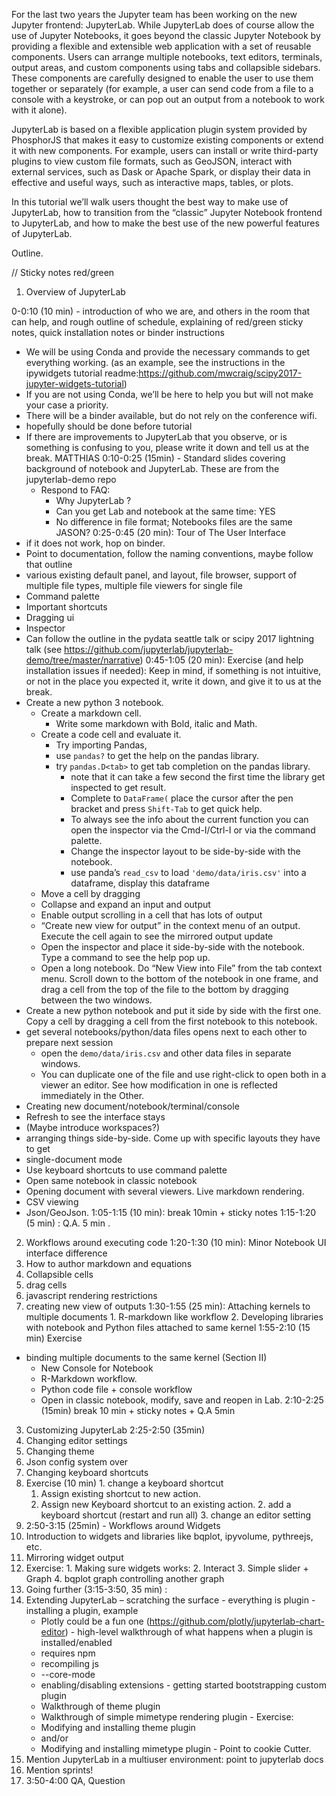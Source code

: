 For the last two years the Jupyter team has been working on the new Jupyter frontend: JupyterLab. While JupyterLab does of course allow the use of Jupyter Notebooks, it goes beyond the classic Jupyter Notebook by providing a flexible and extensible web application with a set of reusable components. Users can arrange multiple notebooks, text editors, terminals, output areas, and custom components using tabs and collapsible sidebars. These components are carefully designed to enable the user to use them together or separately (for example, a user can send code from a file to a console with a keystroke, or can pop out an output from a notebook to work with it alone).

JupyterLab is based on a flexible application plugin system provided by PhosphorJS that makes it easy to customize existing components or extend it with new components. For example, users can install or write third-party plugins to view custom file formats, such as GeoJSON, interact with external services, such as Dask or Apache Spark, or display their data in effective and useful ways, such as interactive maps, tables, or plots.

In this tutorial we’ll walk users thought the best way to make use of JupyterLab, how to transition from the “classic” Jupyter Notebook frontend to JupyterLab, and how to make the best use of the new powerful features of JupyterLab.

  

Outline. 

// Sticky notes red/green

1.  Overview of JupyterLab

  0-0:10 (10 min) - introduction of who we are, and others in the room that can help, and rough outline of schedule, explaining of red/green sticky notes, quick installation notes or binder instructions
  - We will be using Conda and provide the necessary commands to get everything working. (as an example, see the instructions in the ipywidgets tutorial readme:https://github.com/mwcraig/scipy2017-jupyter-widgets-tutorial) 
  - If you are not using Conda, we’ll be here to help you but will not make your case a priority.
  - There will be a binder available, but do not rely on the conference wifi.
  - hopefully should be done before tutorial
  - If there are improvements to JupyterLab that you observe, or is something is confusing to you, please write it down and tell us at the break.
  MATTHIAS 0:10-0:25 (15min) - Standard slides covering background of notebook and JupyterLab. These are from the jupyterlab-demo repo
    - Respond to FAQ:
      - Why JupyterLab ?
      - Can you get Lab and notebook at the same time: YES
      - No difference in file format; Notebooks files are the same
  JASON? 0:25-0:45 (20 min): Tour of The User Interface
  - if it does not work, hop on binder.
  - Point to documentation, follow the naming conventions, maybe follow that outline
  - various existing default panel, and layout, file browser, support of multiple file types, multiple file viewers for single file
  - Command palette
  - Important shortcuts
  - Dragging ui
  - Inspector
  - Can follow the outline in the pydata seattle talk or scipy 2017 lightning talk (see https://github.com/jupyterlab/jupyterlab-demo/tree/master/narrative)
  0:45-1:05 (20 min): Exercise (and help installation issues if needed):
    Keep in mind, if something is not intuitive, or not in the place you expected it, write it down, and give it to us at the break.
  - Create a new python 3 notebook. 
    - Create a markdown cell. 
      - Write some markdown with Bold, italic and Math. 
    - Create a code cell and evaluate it.
      - Try importing Pandas, 
      - use `pandas?` to get the help on the pandas library.
      - try `pandas.D<tab>` to get tab completion on the pandas library. 
        - note that it can take a few second the first time the library get inspected to get result. 
        - Complete to `DataFrame(` place the cursor after the pen bracket and press `Shift-Tab` to get quick help. 
        - To always see the info about the current function you can open the inspector via the Cmd-I/Ctrl-I or via the command palette. 
        - Change the inspector layout to be side-by-side with the notebook.
        - use panda’s `read_csv`  to load `'demo/data/iris.csv'` into a dataframe, display this dataframe
    - Move a cell by dragging
    - Collapse and expand an input and output
    - Enable output scrolling in a cell that has lots of output
    - “Create new view for output” in the context menu of an output. Execute the cell again to see the mirrored output update
    - Open the inspector and place it side-by-side with the notebook. Type a command to see the help pop up.
    - Open a long notebook. Do “New View into File” from the tab context menu. Scroll down to the bottom of the notebook in one frame, and drag a cell from the top of the file to the bottom by dragging between the two windows.
  - Create a new python notebook and put it side by side with the first one. Copy a cell by dragging a cell from the first notebook to this notebook.
  - get several notebooks/python/data files opens next to each other to prepare next session
    - open the `demo/data/iris.csv` and other data files in separate windows.
    - You can duplicate one of the file and use right-click to open both in a viewer an editor. See how modification in one is reflected immediately in the Other.
  - Creating new document/notebook/terminal/console
  - Refresh to see the interface stays
  - (Maybe introduce workspaces?)
  - arranging things side-by-side. Come up with specific layouts they have to get
  - single-document mode
  - Use keyboard shortcuts to use command palette
  - Open same notebook in classic notebook
  - Opening document with several viewers. Live markdown rendering.
  - CSV viewing
  - Json/GeoJson.
  1:05-1:15 (10 min): break 10min + sticky notes
  1:15-1:20 (5 min) : Q.A. 5 min .
2. Workflows around executing code
  1:20-1:30 (10 min): Minor Notebook UI interface difference
  1. How to author markdown and equations
  2. Collapsible cells
  3. drag cells
  4. javascript rendering restrictions
  5. creating new view of outputs
  1:30-1:55 (25 min): Attaching kernels to multiple documents
    1. R-markdown like workflow
    2. Developing libraries with notebook and Python files attached to same kernel
  1:55-2:10 (15 min) Exercise
  - binding multiple documents to the same kernel (Section II)
    - New Console for Notebook
    - R-Markdown workflow.
    - Python code file + console workflow
    - Open in classic notebook, modify, save and reopen in Lab.
  2:10-2:25 (15min)  break 10 min + sticky notes + Q.A 5min
3. Customizing JupyterLab
  2:25-2:50 (35min)
  1. Changing editor settings
  2. Changing theme
  3. Json config system over
  4. Changing keyboard shortcuts
  5. Exercise (10 min)
    1. change a keyboard shortcut
      1. Assign existing shortcut to new action.
      2. Assign new Keyboard shortcut to an existing action.
    2. add a keyboard shortcut (restart and run all)
    3. change an editor setting 
4. 2:50-3:15 (25min) - Workflows around Widgets
  1. Introduction to widgets and libraries like bqplot, ipyvolume, pythreejs, etc.
  2. Mirroring widget output
  3. Exercise:
    1. Making sure widgets works:
    2. Interact
    3. Simple slider + Graph 
    4. bqplot graph controlling another graph
5. Going further (3:15-3:50, 35 min) :
  1. Extending JupyterLab – scratching the surface
    - everything is plugin
    - installing a plugin, example
      - Plotly could be a fun one (https://github.com/plotly/jupyterlab-chart-editor)
    - high-level walkthrough of what happens when a plugin is installed/enabled
      - requires npm
      - recompiling js
      - --core-mode
      - enabling/disabling extensions
    - getting started bootstrapping custom plugin
      - Walkthrough of theme plugin
      - Walkthrough of simple mimetype rendering plugin
    - Exercise:
      - Modifying and installing theme plugin
      - and/or
      - Modifying and installing mimetype plugin
    - Point to cookie Cutter.
6. Mention JupyterLab in a multiuser environment: point to jupyterlab docs
7. Mention sprints!
8. 3:50-4:00 QA, Question
